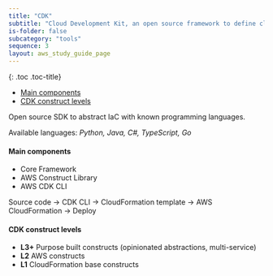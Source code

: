 ```yaml
---
title: "CDK"
subtitle: "Cloud Development Kit, an open source framework to define cloud application resources using familiar programming languages"
is-folder: false
subcategory: "tools"
sequence: 3
layout: aws_study_guide_page
---
```


{: .toc .toc-title}
- [Main components](#main-components)
- [CDK construct levels](#cdk-construct-levels)


Open source SDK to abstract IaC with known programming languages.

Available languages: _Python, Java, C#, TypeScript, Go_

#### Main components

* Core Framework
* AWS Construct Library
* AWS CDK CLI

Source code -> CDK CLI -> CloudFormation template -> AWS CloudFormation -> Deploy

#### CDK construct levels

* **L3+** Purpose built constructs (opinionated abstractions, multi-service)
* **L2** AWS constructs
* **L1** CloudFormation base constructs

